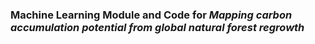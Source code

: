 ### Machine Learning Module and Code for *Mapping carbon accumulation potential from global natural forest regrowth*
